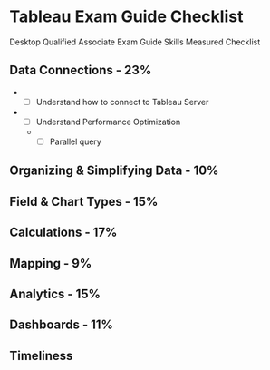 # Tableau Exam Guide Checklist
Desktop Qualified Associate Exam Guide Skills Measured Checklist

## Data Connections - 23%
* - [ ] Understand how to connect to Tableau Server
* - [ ] Understand Performance Optimization
  * - [ ] Parallel query
## Organizing & Simplifying Data - 10%

## Field & Chart Types - 15%

## Calculations - 17%

## Mapping - 9%

## Analytics - 15%

## Dashboards - 11%

## Timeliness
